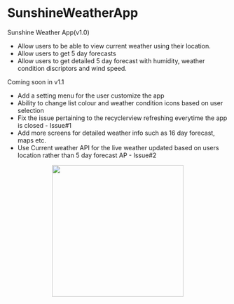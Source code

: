 # SunshineWeatherApp
Sunshine Weather App(v1.0)
- Allow users to be able to view current weather using their location.
- Allow users to get 5 day forecasts
- Allow users to get detailed 5 day forecast with humidity, weather condition discriptors and wind speed.

Coming soon in v1.1
- Add a setting menu for the user customize the app
- Ability to change list colour and weather condition icons based on user selection
- Fix the issue pertaining to the recyclerview refreshing everytime the app is closed - Issue#1
- Add more screens for detailed weather info such as 16 day forecast, maps etc.
- Use Current weather API for the live weather updated based on users location rather than 5 day forecast AP - Issue#2

<p align="center">
  <img src="https://cloud.githubusercontent.com/assets/19783321/25731398/0379bd2e-3114-11e7-8272-f96d0b7b88dc.png" width="300"/>
</p>
